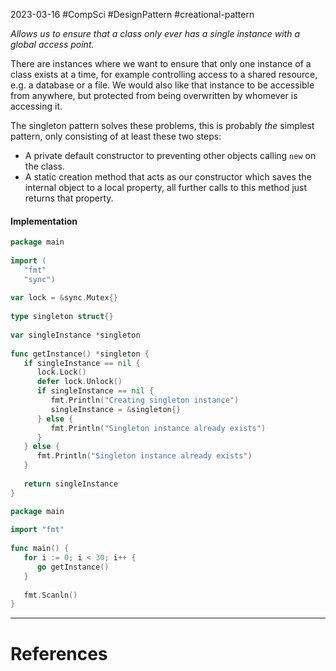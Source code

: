 2023-03-16
 #CompSci #DesignPattern #creational-pattern 

*Allows us to ensure that a class only ever has a single instance with a global access point.*

There are instances where we want to ensure that only one instance of a class exists at a time, for example controlling access to a shared resource, e.g. a database or a file. We would also like that instance to be accessible from anywhere, but protected from being overwritten by whomever is accessing it.

The singleton pattern solves these problems, this is probably *the* simplest pattern, only consisting of at least these two steps:
- A private default constructor to preventing other objects calling `new` on the class.
- A static creation method that acts as our constructor which saves the internal object to a local property, all further calls to this method just returns that property.

#### Implementation

```go:singleton.go
package main  
  
import (  
   "fmt"  
   "sync")  
  
var lock = &sync.Mutex{}  
  
type singleton struct{}  
  
var singleInstance *singleton  
  
func getInstance() *singleton {  
   if singleInstance == nil {  
      lock.Lock()  
      defer lock.Unlock()  
      if singleInstance == nil {  
         fmt.Println("Creating singleton instance")  
         singleInstance = &singleton{}  
      } else {  
         fmt.Println("Singleton instance already exists")  
      }  
   } else {  
      fmt.Println("Singleton instance already exists")  
   }  
  
   return singleInstance  
}
```

```go:main.go
package main  
  
import "fmt"  
  
func main() {  
   for i := 0; i < 30; i++ {  
      go getInstance()  
   }  
  
   fmt.Scanln()  
}
```


---
# References
